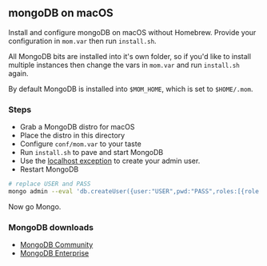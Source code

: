 ## mongoDB on macOS

Install and configure mongoDB on macOS without Homebrew.  Provide your configuration in `mom.var` then run `install.sh`.

All MongoDB bits are installed into it's own folder, so if you'd like to install multiple instances then change the vars in `mom.var` and run `install.sh` again.

By default MongoDB is installed into `$MOM_HOME`, which is set to `$HOME/.mom`.

### Steps

* Grab a MongoDB distro for macOS
* Place the distro in this directory
* Configure `conf/mom.var` to your taste
* Run `install.sh` to pave and start MongoDB
* Use the [localhost exception](https://docs.mongodb.com/manual/core/security-users/#localhost-exception) to create your admin user.
* Restart MongoDB

```bash
# replace USER and PASS
mongo admin --eval 'db.createUser({user:"USER",pwd:"PASS",roles:[{role: "root", db: "admin"}]})'
```

Now go Mongo.

### MongoDB downloads

* [MongoDB Community](https://www.mongodb.com/download-center/community)
* [MongoDB Enterprise](https://www.mongodb.com/download-center/enterprise)
